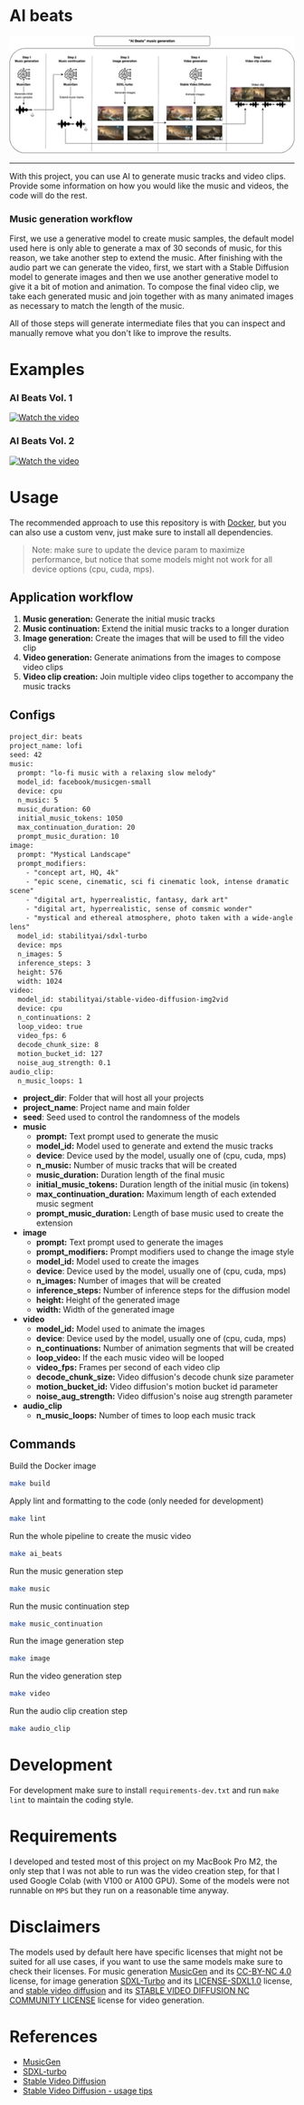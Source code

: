 # AI beats

![](./assets/ai_beats.jpg)

---

With this project, you can use AI to generate music tracks and video clips. Provide some information on how you would like the music and videos, the code will do the rest.

### Music generation workflow
First, we use a generative model to create music samples, the default model used here is only able to generate a max of 30 seconds of music, for this reason, we take another step to extend the music. After finishing with the audio part we can generate the video, first, we start with a Stable Diffusion model to generate images and then we use another generative model to give it a bit of motion and animation. To compose the final video clip, we take each generated music and join together with as many animated images as necessary to match the length of the music.

All of those steps will generate intermediate files that you can inspect and manually remove what you don't like to improve the results.

# Examples
### AI Beats Vol. 1
[![Watch the video](https://i.ytimg.com/vi/l7kxwPnt5m0/hqdefault.jpg)](https://www.youtube.com/watch?v=l7kxwPnt5m0)

### AI Beats Vol. 2
[![Watch the video](https://i.ytimg.com/vi/O9DgVkp9qto/hqdefault.jpg)](https://www.youtube.com/watch?v=O9DgVkp9qto)

# Usage
The recommended approach to use this repository is with [Docker](https://docs.docker.com/), but you can also use a custom venv, just make sure to install all dependencies.

> Note: make sure to update the device param to maximize performance, but notice that some models might not work for all device options (cpu, cuda, mps).

## Application workflow
1. **Music generation:** Generate the initial music tracks
2. **Music continuation:** Extend the initial music tracks to a longer duration
3. **Image generation:** Create the images that will be used to fill the video clip
4. **Video generation:** Generate animations from the images to compose video clips
5. **Video clip creation:** Join multiple video clips together to accompany the music tracks

## Configs
```
project_dir: beats
project_name: lofi
seed: 42
music:
  prompt: "lo-fi music with a relaxing slow melody"
  model_id: facebook/musicgen-small
  device: cpu
  n_music: 5
  music_duration: 60
  initial_music_tokens: 1050
  max_continuation_duration: 20
  prompt_music_duration: 10
image:
  prompt: "Mystical Landscape"
  prompt_modifiers: 
    - "concept art, HQ, 4k"
    - "epic scene, cinematic, sci fi cinematic look, intense dramatic scene"
    - "digital art, hyperrealistic, fantasy, dark art"
    - "digital art, hyperrealistic, sense of comsmic wonder"
    - "mystical and ethereal atmosphere, photo taken with a wide-angle lens"
  model_id: stabilityai/sdxl-turbo
  device: mps
  n_images: 5
  inference_steps: 3
  height: 576
  width: 1024
video:
  model_id: stabilityai/stable-video-diffusion-img2vid
  device: cpu
  n_continuations: 2
  loop_video: true
  video_fps: 6
  decode_chunk_size: 8
  motion_bucket_id: 127
  noise_aug_strength: 0.1
audio_clip:
  n_music_loops: 1
```
- **project_dir**: Folder that will host all your projects
- **project_name**: Project name and main folder
- **seed**: Seed used to control the randomness of the models
- **music**
  - **prompt:** Text prompt used to generate the music
  - **model_id:** Model used to generate and extend the music tracks
  - **device**: Device used by the model, usually one of (cpu, cuda, mps)
  - **n_music:** Number of music tracks that will be created
  - **music_duration:** Duration length of the final music
  - **initial_music_tokens:** Duration length of the initial music (in tokens)
  - **max_continuation_duration:** Maximum length of each extended music segment
  - **prompt_music_duration:** Length of base music used to create the extension
- **image**
  - **prompt:** Text prompt used to generate the images
  - **prompt_modifiers:** Prompt modifiers used to change the image style
  - **model_id:** Model used to create the images
  - **device**: Device used by the model, usually one of (cpu, cuda, mps)
  - **n_images:** Number of images that will be created
  - **inference_steps:** Number of inference steps for the diffusion model
  - **height:** Height of the generated image
  - **width:** Width of the generated image
- **video**
  - **model_id:** Model used to animate the images
  - **device**: Device used by the model, usually one of (cpu, cuda, mps)
  - **n_continuations:** Number of animation segments that will be created
  - **loop_video:** If the each music video will be looped
  - **video_fps:** Frames per second of each video clip
  - **decode_chunk_size:** Video diffusion's decode chunk size parameter
  - **motion_bucket_id:** Video diffusion's motion bucket id parameter
  - **noise_aug_strength:** Video diffusion's noise aug strength parameter
- **audio_clip**
  - **n_music_loops:** Number of times to loop each music track

## Commands
Build the Docker image
```bash
make build
```

Apply lint and formatting to the code (only needed for development)
```bash
make lint
```

Run the whole pipeline to create the music video
```bash
make ai_beats
```

Run the music generation step
```bash
make music
```

Run the music continuation step
```bash
make music_continuation
```

Run the image generation step
```bash
make image
```

Run the video generation step
```bash
make video
```

Run the audio clip creation step
```bash
make audio_clip
```

# Development
For development make sure to install `requirements-dev.txt` and run `make lint` to maintain the coding style.

# Requirements
I developed and tested most of this project on my MacBook Pro M2, the only step that I was not able to run was the video creation step, for that I used Google Colab (with V100 or A100 GPU). Some of the models were not runnable on `MPS` but they run on a reasonable time anyway.

# Disclaimers
The models used by default here have specific licenses that might not be suited for all use cases, if you want to use the same models make sure to check their licenses. For music generation [MusicGen](https://huggingface.co/facebook/musicgen-small) and its [CC-BY-NC 4.0](https://github.com/facebookresearch/audiocraft/blob/main/LICENSE_weights) license, for image generation [SDXL-Turbo](https://huggingface.co/stabilityai/sdxl-turbo) and its [LICENSE-SDXL1.0](https://github.com/Stability-AI/generative-models/blob/main/model_licenses/LICENSE-SDXL1.0) license, and [stable video diffusion](https://huggingface.co/stabilityai/stable-video-diffusion-img2vid) and its [STABLE VIDEO DIFFUSION NC COMMUNITY LICENSE](https://huggingface.co/stabilityai/stable-video-diffusion-img2vid/blob/main/LICENSE) license for video generation.

# References
- [MusicGen](https://huggingface.co/facebook/musicgen-small)
- [SDXL-turbo](https://huggingface.co/stabilityai/sdxl-turbo)
- [Stable Video Diffusion](https://huggingface.co/stabilityai/stable-video-diffusion-img2vid)
- [Stable Video Diffusion - usage tips](https://huggingface.co/docs/diffusers/main/en/using-diffusers/svd)